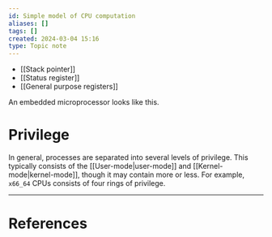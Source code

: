 ```yaml
---
id: Simple model of CPU computation
aliases: []
tags: []
created: 2024-03-04 15:16
type: Topic note
---
```



- [[Stack pointer]]
- [[Status register]]
- [[General purpose registers]]

An embedded microprocessor looks like this.

# Privilege

In general, processes are separated into several levels of privilege. This typically consists of the [[User-mode|user-mode]] and [[Kernel-mode|kernel-mode]], though it may contain more or less. For example, `x66_64` CPUs consists of four rings of privilege.

---
# References
